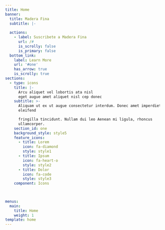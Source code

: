 ```yaml
---
title: Home
banner:
  title: Madera Fina
  subtitle: |-
    
  actions:
    - label: Suscribete a Madera Fina
      url: /#
      is_scrolly: false
      is_primary: false
  bottom_link:
    label: Learn More
    url: '#one'
    has_arrow: true
    is_scrolly: true
sections:
  - type: icons
    title: |-
      Arcu aliquet vel lobortis ata nisl
      eget augue amet aliquet nisl cep donec
    subtitle: >-
      Aliquam ut ex ut augue consectetur interdum. Donec amet imperdiet
      eleifend  

      fringilla tincidunt. Nullam dui leo Aenean mi ligula, rhoncus
      ullamcorper.  
    section_id: one
    background_style: style5
    feature_icons:
      - title: Lorem
        icon: fa-diamond
        style: style1
      - title: Ipsum
        icon: fa-heart-o
        style: style2
      - title: Dolor
        icon: fa-code
        style: style3
    component: Icons

  
  
menus:
  main:
    title: Home
    weight: 1
template: home
---
```

